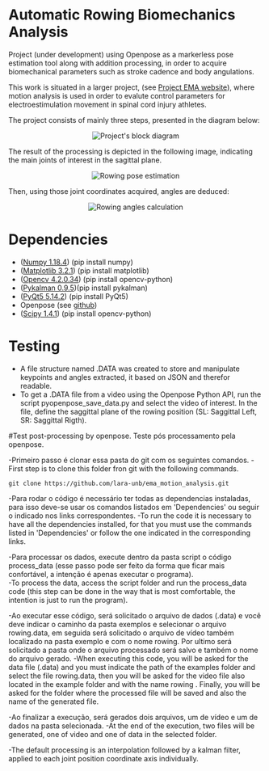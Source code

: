 # Automatic Rowing Biomechanics Analysis

Project (under development) using Openpose as a markerless pose estimation tool along with addition processing, in order to acquire biomechanical parameters such as stroke cadence and body angulations. 

This work is situated in a larger project, (see [Project EMA website](http://projectema.com)), where motion analysis is used in order to evalute control parameters for electroestimulation movement in spinal cord injury athletes.

The project consists of mainly three steps, presented in the diagram below:

<p align="center">
  <img src="https://github.com/lara-unb/ema_motion_analysis/blob/master/images/Visão_geral.png?raw=true" alt="Project's block diagram"/>
</p>

The result of the processing is depicted in the following image, indicating the main joints of interest in the sagittal plane. 

<p align="center">
  <img src="https://github.com/lara-unb/ema_motion_analysis/blob/master/images/kp.png?raw=true" alt="Rowing pose estimation"/>
</p>

Then, using those joint coordinates acquired, angles are deduced: 
 
<p align="center">
  <img src="https://github.com/lara-unb/ema_motion_analysis/blob/master/images/ang_1.png?raw=true" alt="Rowing angles calculation"/>
</p>

# Dependencies

- ([Numpy 1.18.4](https://pypi.org/project/numpy/)) (pip install numpy)
- ([Matplotlib 3.2.1](https://pypi.org/project/matplotlib/)) (pip install matplotlib)
- ([Opencv 4.2.0.34](https://pypi.org/project/opencv-python)) (pip install opencv-python)
- ([Pykalman 0.9.5](https://pypi.org/project/pykalman/))(pip install pykalman)
- ([PyQt5 5.14.2](https://pypi.org/project/PyQt5/)) (pip install PyQt5)
- Openpose (see [github](https://github.com/CMU-Perceptual-Computing-Lab/openpose))
- ([Scipy 1.4.1](https://pypi.org/project/scipy/)) (pip install opencv-python)

# Testing

- A file structure named .DATA was created to store and manipulate keypoints and angles extracted, it based on JSON and therefor readable.
- To get a .DATA file from a video using the Openpose Python API, run the script pyopenpose_save_data.py and select the video of interest. In the file, define the saggittal plane of the rowing position (SL: Saggittal Left, SR: Saggittal Rigth).


#Test post-processing by openpose.
Teste pós processamento pela openpose. 

-Primeiro passo é clonar essa pasta do git com os seguintes comandos. 
-First step is to clone this folder fron git with the following commands. 

	git clone https://github.com/lara-unb/ema_motion_analysis.git

-Para rodar o código é necessário ter todas as dependencias instaladas, para isso deve-se usar os comandos listados em 'Dependencies' ou seguir o indicado nos links correspondentes.
-To run the code it is necessary to have all the dependencies installed, for that you must use the commands listed in 'Dependencies' or follow the one indicated in the corresponding links.

-Para processar os dados, execute dentro da pasta script o código process_data (esse passo pode ser feito da forma que ficar mais confortável, a intenção é apenas executar o programa).  
-To process the data, access the script folder and run the process_data code (this step can be done in the way that is most comfortable, the intention is just to run the program).

-Ao executar esse código, será solicitado o arquivo de dados (.data) e você deve indicar o caminho da pasta exemplos e selecionar o arquivo rowing.data, em seguida será solicitado o arquivo de vídeo também localizado na pasta exemplo e com o nome rowing. Por ultimo será solicitado a pasta onde o arquivo processado será salvo e também o nome do arquivo gerado.
-When executing this code, you will be asked for the data file (.data) and you must indicate the path of the examples folder and select the file rowing.data, then you will be asked for the video file also located in the example folder and with the name rowing . Finally, you will be asked for the folder where the processed file will be saved and also the name of the generated file.

-Ao finalizar a execução, será gerados dois arquivos, um de vídeo e um de dados na pasta selecionada.
-At the end of the execution, two files will be generated, one of video and one of data in the selected folder.


-The default processing is an interpolation followed by a kalman filter, applied to each joint position coordinate axis individually.


